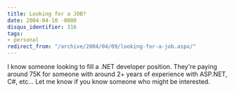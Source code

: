 ```yaml
---
title: Looking for a JOB?
date: 2004-04-10 -0800
disqus_identifier: 316
tags:
- personal
redirect_from: "/archive/2004/04/09/looking-for-a-job.aspx/"
---
```


I know someone looking to fill a .NET developer position. They're paying
around 75K for someone with around 2+ years of experience with ASP.NET,
C\#, etc... Let me know if you know someone who might be interested.

